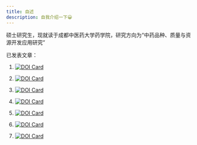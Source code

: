 ```yaml
---
title: 自述
description: 自我介绍一下😀
---
```


硕士研究生，现就读于成都中医药大学药学院，研究方向为“中药品种、质量与资源开发应用研究”

已发表文章：

1. [![DOI Card](https://doicard.gankun.cn.ma/api/doi-card?doi=10.1016/j.ijbiomac.2024.133614)](https://doi.org/10.1016/j.ijbiomac.2024.133614)

2. [![DOI Card](https://doicard.gankun.cn.ma/api/doi-card?doi=10.1016/j.ijbiomac.2024.136473)](https://doi.org/10.1016/j.ijbiomac.2024.136473)

3. [![DOI Card](https://doicard.gankun.cn.ma/api/doi-card?doi=10.1016/j.ijbiomac.2024.135765)](https://doi.org/10.1016/j.ijbiomac.2024.135765)

4. [![DOI Card](https://doicard.gankun.cn.ma/api/doi-card?lang=zh&doi=10.13412/j.cnki.zyyl.20240712.001)](https://doi.org/10.13412/j.cnki.zyyl.20240712.001)

5. [![DOI Card](https://doicard.gankun.cn.ma/api/doi-card?doi=10.1016/j.ijbiomac.2025.145036)](https://doi.org/10.1016/j.ijbiomac.2025.145036)

6. [![DOI Card](https://doicard.gankun.cn.ma/api/doi-card?doi=10.1038/s41598-025-01756-y)](https://doi.org/10.1038/s41598-025-01756-y)

7. [![DOI Card](https://doicard.gankun.cn.ma/api/doi-card?doi=10.3389/fpls.2025.1600491)](https://doi.org/10.3389/fpls.2025.1600491)
